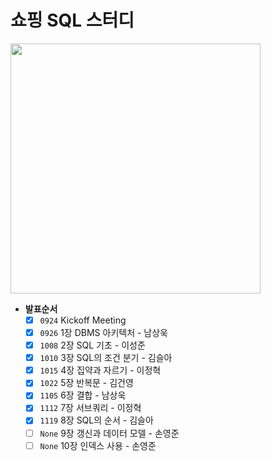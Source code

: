 # 쇼핑 SQL 스터디
[<img src="http://www.hanbit.co.kr/data/books/B4250257160_l.jpg" height=400>](http://www.hanbit.co.kr/store/books/look.php?p_code=B4250257160)

- **발표순서**
    - [x] `0924` Kickoff Meeting
    - [x] `0926` 1장 DBMS 아키텍처 - 남상욱
    - [x] `1008` 2장 SQL 기초 - 이성준
    - [x] `1010` 3장 SQL의 조건 분기 - 김슬아
    - [x] `1015` 4장 집약과 자르기 - 이정혁
    - [x] `1022` 5장 반복문 - 김건영
    - [x] `1105` 6장 결합 - 남상욱
    - [x] `1112` 7장 서브쿼리 - 이정혁
    - [x] `1119` 8장 SQL의 순서 - 김슬아
    - [ ] `None` 9장 갱신과 데이터 모델 - 손영준
    - [ ] `None` 10장 인덱스 사용 - 손영준
